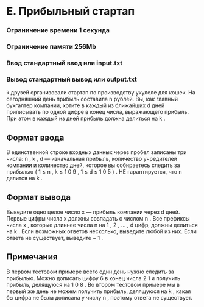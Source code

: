 # E. Прибыльный стартап
### Ограничение времени	1 секунда
### Ограничение памяти	256Mb
### Ввод	стандартный ввод или input.txt
### Вывод	стандартный вывод или output.txt
k
друзей организовали стартап по производству укулеле для кошек. На сегодняшний день прибыль составила
n
рублей. Вы, как главный бухгалтер компании, хотите в каждый из ближайших
d
дней приписывать по одной цифре в конец числа, выражающего прибыль. При этом в каждый из дней прибыль должна делиться на
k
.
## Формат ввода
В единственной строке входных данных через пробел записаны три числа:
n
,
k
,
d
— изначальная прибыль, количество учредителей компании и количество дней, которое вы собираетесь следить за прибылью
(
1
≤
n
,
k
≤
1
0
9
,
1
≤
d
≤
1
0
5
)
. НЕ гарантируется, что
n
делится на
k
.
## Формат вывода
Выведите одно целое число
x
— прибыль компании через
d
дней. Первые цифры числа
x
должны совпадать с числом
n
. Все префиксы числа
x
, которые длиннее числа
n
на
1
,
2
,
…
,
d
цифр, должны делиться на
k
. Если возможных ответов несколько, выведите любой из них. Если ответа не существует, выведите
−
1
.

## Примечания
В первом тестовом примере всего один день нужно следить за прибылью. Можно дописать цифру
6
в конец числа
2
1
и получить прибыль, делящуюся на
1
0
8
.
Во втором тестовом примере мы в первый же день не можем получить прибыль, делящуюся на
k
, какая бы цифра не была дописана у числу
n
, поэтому ответа не существует.